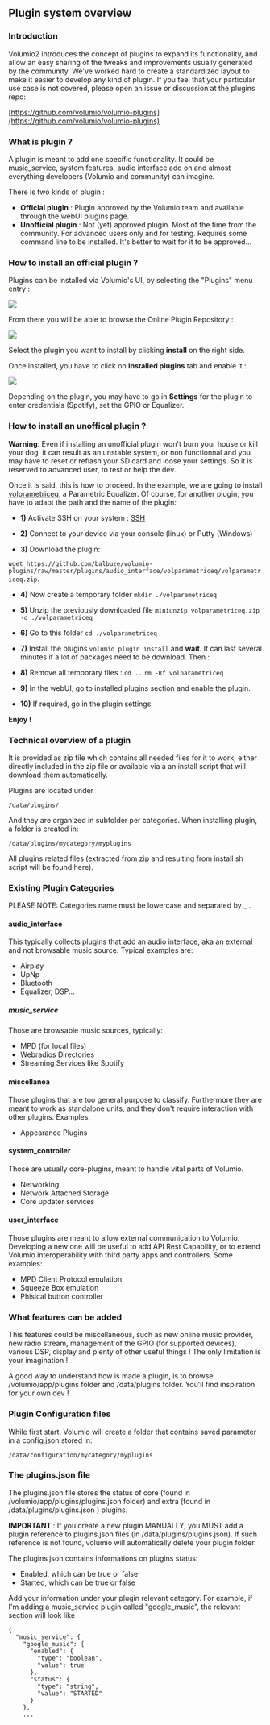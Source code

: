 ## Plugin system overview

### Introduction

Volumio2 introduces the concept of plugins to expand its functionality, and allow an easy sharing of the tweaks and improvements usually generated by the community. We've worked hard to create a standardized layout to make it easier to develop any kind of plugin. If you feel that your particular use case is not covered, please open an issue or discussion at the plugins repo:

[https://github.com/volumio/volumio-plugins](https://github.com/volumio/volumio-plugins)

### What is plugin ?

A plugin is meant to add one specific functionality.
It could be music_service, system features, audio interface add on and almost everything developers (Volumio and community) can imagine.

There is two kinds of plugin :
* __Official plugin__ : Plugin approved by the Volumio team and available through the webUI plugins page.
* __Unofficial plugin__ : Not (yet) approved plugin. Most of the time from the community. For advanced users only and for testing. Requires some command line to be installed. It's better to wait for it to be approved...

### How to install an official plugin ?

Plugins can be installed via Volumio's UI, by selecting the "Plugins" menu entry :

<img src="./img/plugin_menu.png">

From there you will be able to browse the Online Plugin Repository :

<img src="./img/plugin_list.png">

Select the plugin you want to install by clicking __install__ on the right side.

Once installed, you have to click on __Installed plugins__ tab and enable it :

<img src="./img/plugin_enable.png">

Depending on the plugin, you may have to go in __Settings__ for the plugin to enter credentials (Spotify), set the GPIO or Equalizer.

### How to install an unoffical plugin ?

__Warning__: Even if installing an unofficial plugin won't burn your house or kill your dog, it can result as an unstable system, or non functionnal and you may have to reset or reflash your SD card and loose your settings. So it is reserved to advanced user, to test or help the dev.

Once it is said, this is how to proceed. In the example, we are going to install [volprametriceq](https://github.com/balbuze/volumio-plugins/tree/master/plugins/audio_interface/volparametriceq), a Parametric Equalizer.  Of course, for another plugin, you have to adapt the path and the name of the plugin:

* __1)__ Activate SSH on your system : [SSH](https://volumio.github.io/docs/User_Manual/SSH.html)

* __2)__ Connect to your device via your console (linux) or Putty (Windows)

* __3)__ Download the plugin:

 `wget https://github.com/balbuze/volumio-plugins/raw/master/plugins/audio_interface/volparametriceq/volparametriceq.zip`.


 * __4)__ Now create a temporary folder
 `mkdir ./volparametriceq`

 * __5)__ Unzip the previously downloaded file
 `miniunzip volparametriceq.zip -d ./volparametriceq`

 * __6)__ Go to this folder
 `cd ./volparametriceq`

 * __7)__ Install the plugins
 `volumio plugin install` and __wait__. It can last several minutes if a lot of packages need to be download. Then :

 * __8)__ Remove all temporary files :
 `cd ..`
 `rm -Rf volparametriceq`

 * __9)__ In the webUI, go to installed plugins section and enable the plugin.

 * __10)__ If required, go in the plugin settings.


 __Enjoy !__


### Technical overview of a plugin

It is provided as zip file which contains all needed files for it to work, either directly included in the zip file or available via a an install script that will download them automatically.

Plugins are located under

```
/data/plugins/
```

And they are organized in subfolder per categories. When installing plugin, a folder is created in:

```
/data/plugins/mycategory/myplugins
```

All plugins related files (extracted from zip and resulting from install sh script will be found here).

### Existing Plugin Categories

PLEASE NOTE: Categories name must be lowercase and separated by _ .

#### audio_interface

This typically collects plugins that add an audio interface, aka an external and not browsable music source. Typical examples are:
* Airplay
* UpNp
* Bluetooth
* Equalizer, DSP...

##### music_service

Those are browsable music sources, typically:
* MPD (for local files)
* Webradios Directories
* Streaming Services like Spotify

#### miscellanea

Those plugins that are too general purpose to classify. Furthermore they are meant to work as standalone units, and they don't require interaction with other plugins. Examples:

* Appearance Plugins

#### system_controller

Those are usually core-plugins, meant to handle vital parts of Volumio.

* Networking
* Network Attached Storage
* Core updater services

#### user_interface

Those plugins are meant to allow external communication to Volumio. Developing a new one will be useful to add API Rest Capability, or to extend Volumio interoperability with third party apps and controllers. Some examples:

* MPD Client Protocol emulation
* Squeeze Box emulation
* Phisical button controller

### What features can be added

This features could be miscellaneous, such as new online music provider, new radio stream, management of the GPIO (for supported devices), various DSP, display and plenty of other useful things ! The only limitation is your imagination !



A good way to understand how is made a plugin, is to browse /volumio/app/plugins folder and /data/plugins folder. You’ll find inspiration for your own dev !

### Plugin Configuration files

While first start, Volumio will create a folder that contains saved parameter in a config.json stored in:

```
/data/configuration/mycategory/myplugins
```

### The plugins.json file

The plugins.json file stores the status of core (found in /volumio/app/plugins/plugins.json folder) and extra (found in /data/plugins/plugins.json ) plugins.

**IMPORTANT** : If you create a new plugin MANUALLY, you MUST add a plugin reference to plugins.json files (in /data/plugins/plugins.json). If such reference is not found, volumio will automatically delete your plugin folder.

The plugins json contains informations on plugins status:
- Enabled, which can be true or false
- Started, which can be true or false

Add your information under your plugin relevant category. For example, if I'm adding a music_service plugin called "google_music", the relevant section will look like

```
{
  "music_service": {
    "google_music": {
      "enabled": {
        "type": "boolean",
        "value": true
      },
      "status": {
        "type": "string",
        "value": "STARTED"
      }
    },
    ...
```
